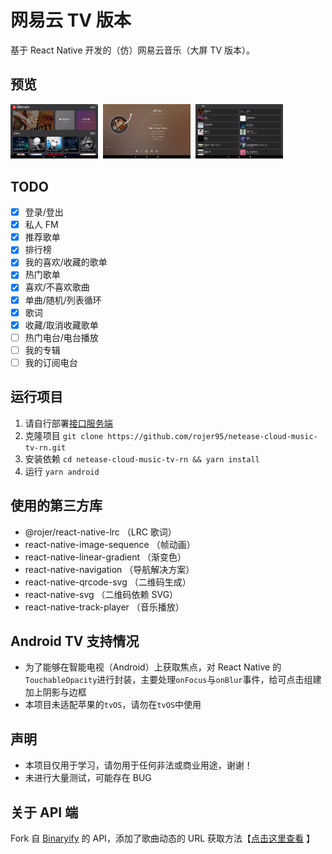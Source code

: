 # 网易云 TV 版本

基于 React Native 开发的（仿）网易云音乐（大屏 TV 版本）。

## 预览

<img src="./preview/Screenshot_1627022583.webp" alt="首页预览" width="140"/>&nbsp;&nbsp;<img src="./preview/Screenshot_1627022618.webp" alt="播放器预览" width="140"/>&nbsp;&nbsp;<img src="./preview/Screenshot_1627022649.webp" alt="歌曲列表" width="140"/>

## TODO

- [x] 登录/登出
- [x] 私人 FM
- [x] 推荐歌单
- [x] 排行榜
- [x] 我的喜欢/收藏的歌单
- [x] 热门歌单
- [x] 喜欢/不喜欢歌曲
- [x] 单曲/随机/列表循环
- [x] 歌词
- [x] 收藏/取消收藏歌单
- [ ] 热门电台/电台播放
- [ ] 我的专辑
- [ ] 我的订阅电台

## 运行项目

1. 请自行部署[接口服务端](https://github.com/rojer95/NeteaseCloudMusicApi)
2. 克隆项目 `git clone https://github.com/rojer95/netease-cloud-music-tv-rn.git`
3. 安装依赖 `cd netease-cloud-music-tv-rn && yarn install`
4. 运行 `yarn android`

## 使用的第三方库

- @rojer/react-native-lrc （LRC 歌词）
- react-native-image-sequence （帧动画）
- react-native-linear-gradient （渐变色）
- react-native-navigation （导航解决方案）
- react-native-qrcode-svg （二维码生成）
- react-native-svg （二维码依赖 SVG）
- react-native-track-player （音乐播放）

## Android TV 支持情况

- 为了能够在智能电视（Android）上获取焦点，对 React Native 的`TouchableOpacity`进行封装，主要处理`onFocus`与`onBlur`事件，给可点击组建加上阴影与边框
- 本项目未适配苹果的`tvOS`，请勿在`tvOS`中使用

## 声明

- 本项目仅用于学习，请勿用于任何非法或商业用途，谢谢！
- 未进行大量测试，可能存在 BUG

## 关于 API 端

Fork 自 [Binaryify](https://github.com/Binaryify/NeteaseCloudMusicApi) 的 API，添加了歌曲动态的 URL 获取方法【[点击这里查看](https://github.com/rojer95/NeteaseCloudMusicApi) 】
